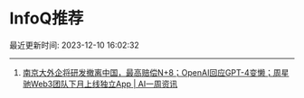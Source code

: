 # InfoQ推荐

最近更新时间: 2023-12-10 16:02:32

--- 
1. [南京大外企将研发撤离中国，最高赔偿N+8；OpenAI回应GPT-4变懒；周星驰Web3团队下月上线独立App | AI一周资讯](https://www.infoq.cn/article/roW4NR1hJzIyl1oikzE3) 
